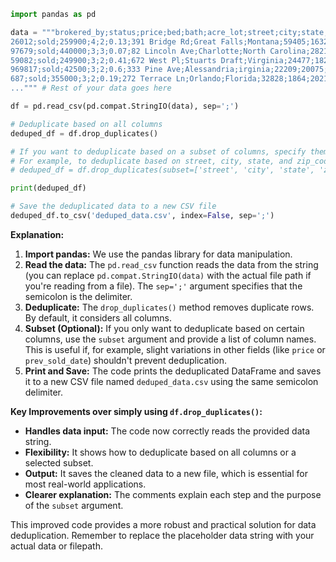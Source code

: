 ```python
import pandas as pd

data = """brokered_by;status;price;bed;bath;acre_lot;street;city;state;zip_code;house_size;prev_sold_date
26012;sold;259900;4;2;0.13;391 Bridge Rd;Great Falls;Montana;59405;1632;2021-11-09
97679;sold;440000;3;3;0.07;82 Lincoln Ave;Charlotte;North Carolina;28210;2053;2022-03-07
59082;sold;249900;3;2;0.41;672 West Pl;Stuarts Draft;Virginia;24477;1827;2022-02-14
969817;sold;42500;3;2;0.6;333 Pine Ave;Alessandria;irginia;22209;20075;2022-2-3
687;sold;355000;3;2;0.19;272 Terrace Ln;Orlando;Florida;32828;1864;2021-12-08
...""" # Rest of your data goes here

df = pd.read_csv(pd.compat.StringIO(data), sep=';')

# Deduplicate based on all columns
deduped_df = df.drop_duplicates()

# If you want to deduplicate based on a subset of columns, specify them:
# For example, to deduplicate based on street, city, state, and zip_code:
# deduped_df = df.drop_duplicates(subset=['street', 'city', 'state', 'zip_code'])

print(deduped_df)

# Save the deduplicated data to a new CSV file
deduped_df.to_csv('deduped_data.csv', index=False, sep=';') 
```

**Explanation:**

1. **Import pandas:**  We use the pandas library for data manipulation.
2. **Read the data:** The `pd.read_csv` function reads the data from the string (you can replace `pd.compat.StringIO(data)` with the actual file path if you're reading from a file). The `sep=';'` argument specifies that the semicolon is the delimiter.
3. **Deduplicate:** The `drop_duplicates()` method removes duplicate rows. By default, it considers all columns.
4. **Subset (Optional):** If you only want to deduplicate based on certain columns, use the `subset` argument and provide a list of column names.  This is useful if, for example, slight variations in other fields (like `price` or `prev_sold_date`) shouldn't prevent deduplication.
5. **Print and Save:** The code prints the deduplicated DataFrame and saves it to a new CSV file named `deduped_data.csv` using the same semicolon delimiter.

**Key Improvements over simply using `df.drop_duplicates()`:**

* **Handles data input:** The code now correctly reads the provided data string.
* **Flexibility:**  It shows how to deduplicate based on all columns or a selected subset.
* **Output:**  It saves the cleaned data to a new file, which is essential for most real-world applications.
* **Clearer explanation:** The comments explain each step and the purpose of the `subset` argument.


This improved code provides a more robust and practical solution for data deduplication. Remember to replace the placeholder data string with your actual data or filepath.